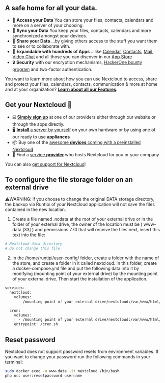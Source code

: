 ## A safe home for all your data.

* 📁 **Access your Data** You can store your files, contacts, calendars and more on a server of your choosing.
* 🔄 **Sync your Data** You keep your files, contacts, calendars and more synchronized amongst your devices.
* 🙌 **Share your Data** …by giving others access to the stuff you want them to see or to collaborate with.
* 🚀 **Expandable with hundreds of Apps** ...like [Calendar](https://github.com/nextcloud/calendar), [Contacts](https://github.com/nextcloud/contacts), [Mail](https://github.com/nextcloud/mail), [Video Chat](https://github.com/nextcloud/spreed) and all those you can discover in our [App Store](https://apps.nextcloud.com)
* 🔒 **Security** with our encryption mechanisms, [HackerOne bounty program](https://hackerone.com/nextcloud) and two-factor authentication.

You want to learn more about how you can use Nextcloud to access, share and protect your files, calendars, contacts, communication & more at home and at your organization? [**Learn about all our Features**](https://nextcloud.com/athome/).

## Get your Nextcloud 🚚

- ☑️ [**Simply sign up**](https://nextcloud.com/signup/) at one of our providers either through our website or through the apps directly.
- 🖥 [**Install** a server by yourself](https://nextcloud.com/install/#instructions-server) on your own hardware or by using one of our ready to use **appliances**
- 📦 Buy one of the [awesome **devices** coming with a preinstalled Nextcloud](https://nextcloud.com/devices/)
- 🏢 Find a [service **provider**](https://nextcloud.com/providers/) who hosts Nextcloud for you or your company

You can also [get support for Nextcloud](https://nextcloud.com/support)!


## To configure the file storage folder on an external drive
⚠️WARNING: if you choose to change the original DATA storage directory, the backup via Runtipi of your Nextcloud application will not save the files contained in the new location.

1) Create a file named  .ncdata at the root of your external drive or in the folder of your external drive, the owner of the location must be ( www-data [33] ) and permissions 770 that will receive the files next, insert this text into the file:

```bash
# Nextcloud data directory
# Do not change this file
```

2) In the /home/runtipi/user-config/ folder, create a folder with the name of the store, and create a folder in it called nextcloud. In this folder, create a docker-compose.yml file and put the following data into it by modifying (mounting point of your external drive) by the mounting point of your external drive. Then start the installation of the application.
 
```bash
services:
  nextcloud:
    volumes:
      - /mounting point of your external drive/nextcloud:/var/www/html/data

  cron:
    volumes:
      - /mounting point of your external drive/nextcloud:/var/www/html/data
    entrypoint: /cron.sh
```


## Reset password
Nextcloud does not support password resets from environment variables. If you want to change your password run the following commands in your terminal:
    
```bash
sudo docker exec -u www-data -it nextcloud /bin/bash
php occ user:resetpassword username
```
